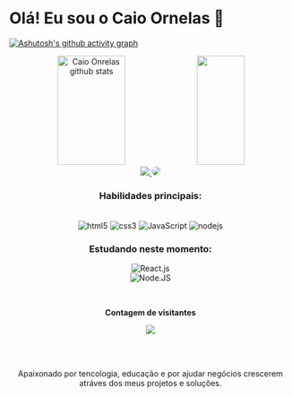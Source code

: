 # Olá! Eu sou o Caio Ornelas 👋

[![ Ashutosh's github activity graph ](https://github-readme-activity-graph.cyclic.app/graph?username=EuCaioOrnelas&bg_color=0d1117&color=0888d3&line=0888d3&point=83c4ec&area=true&hide_border=true)](https://github.com/ashutosh00710/github-readme-activity-graph)


<div align="center">  
  <img width="49%" height="195px" src="https://github-readme-stats.vercel.app/api?username=EuCaioOrnelas&show_icons=true&count_private=true&hide_border=true&title_color=0888d3&icon_color=0888d3&text_color=c9d1d9&bg_color=0d1117" alt="Caio Onrelas github stats" />
 
  <img width="41%" height="195px" src="https://github-readme-stats.vercel.app/api/top-langs/?username=EuCaioOrnelas&layout=compact&hide_border=true&title_color=0888d3&text_color=0888d3&bg_color=0d1117" />


<div align="center">
<a href="https://instagram.com/caioornelasoficial" target="_blank"><img src="https://img.shields.io/badge/-Instagram-%23E4405F?style=for-the- badge&logo=instagram&logoColor=white"</a>
<a href="https://www.linkedin.com/in/caio-alexandre-de-souza-ornelas-348658263/" target="_blank"><img src="https://img.shields.io/badge/-LinkedIn-%230077B5?style =for-the-badge&logo=linkedin&logoColor=white" style="border-radius: 30px" target="_blank"></a>
</div>
 
### Habilidades principais:
<div style="display: inline-block">
  <br />
  <img
    align="center"
    alt="html5"
    src="https://img.shields.io/badge/HTML5-E34F26?style=for-the-badge&logo=html5&logoColor=white"
  />
  <img
    align="center"
    alt="css3"
    src="https://img.shields.io/badge/CSS3-1572B6?style=for-the-badge&logo=css3&logoColor=white"
  />
  <img
    align="center"
    alt="JavaScript"
    src="https://img.shields.io/badge/JavaScript-F7DF1E?style=for-the-badge&logo=javascript&logoColor=black"
  />
  <img
    align="center"
    alt="nodejs"
    src="https://img.shields.io/badge/Node.js-43853D?style=for-the-badge&logo=node.js&logoColor=white"
  />
</div>


###  Estudando neste momento:
![ React.js ](https://img.shields.io/badge/-React.js-0D1117?style=for-the-badge&logo=react&labelColor=0D1117)  
![ Node.JS ](https://img.shields.io/badge/-Node.JS-0D1117?style=for-the-badge&logo=node.js&labelColor=0D1117&textColor=0D1117)  

<div align="center">
<br><p align="center"><b>Contagem de visitantes</b></p>  
<p align="center"><img align="center" src="https://profile-counter.glitch.me/{EuCaioOrnelas}/count.svg" /></p>
<br>
</div>

<br/>

Apaixonado por tencologia, educação e por ajudar negócios crescerem atráves dos
meus projetos e soluções.
